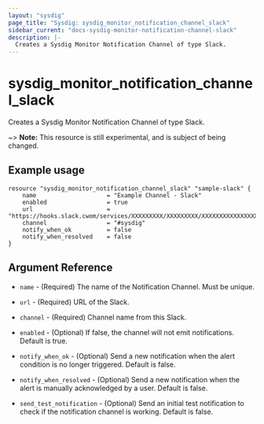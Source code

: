 ```yaml
---
layout: "sysdig"
page_title: "Sysdig: sysdig_monitor_notification_channel_slack"
sidebar_current: "docs-sysdig-monitor-notification-channel-slack"
description: |-
  Creates a Sysdig Monitor Notification Channel of type Slack.
---
```


# sysdig\_monitor\_notification\_channel\_slack

Creates a Sysdig Monitor Notification Channel of type Slack.

~> **Note:** This resource is still experimental, and is subject of being changed.

## Example usage

```hcl
resource "sysdig_monitor_notification_channel_slack" "sample-slack" {
	name                    = "Example Channel - Slack"
	enabled                 = true
	url                     = "https://hooks.slack.cwom/services/XXXXXXXXX/XXXXXXXXX/XXXXXXXXXXXXXXXXXXXXXXXX"
	channel                 = "#sysdig"
	notify_when_ok          = false
	notify_when_resolved    = false
}
```

## Argument Reference

* `name` - (Required) The name of the Notification Channel. Must be unique.

* `url` - (Required) URL of the Slack.

* `channel` - (Required) Channel name from this Slack.

* `enabled` - (Optional) If false, the channel will not emit notifications. Default is true.

* `notify_when_ok` - (Optional) Send a new notification when the alert condition is 
    no longer triggered. Default is false.

* `notify_when_resolved` - (Optional) Send a new notification when the alert is manually 
    acknowledged by a user. Default is false.

* `send_test_notification` - (Optional) Send an initial test notification to check
    if the notification channel is working. Default is false.
